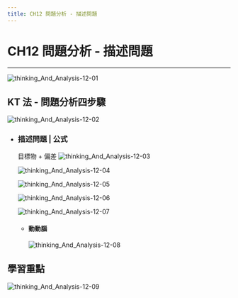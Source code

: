 ```yaml
---
title: CH12 問題分析 - 描述問題
---
```


# CH12 問題分析 - 描述問題
---

![thinking_And_Analysis-12-01](/docFubon/thinking_And_Analysis/thinking_And_Analysis-12-01.png)

## KT 法 - 問題分析四步驟
  ![thinking_And_Analysis-12-02](/docFubon/thinking_And_Analysis/thinking_And_Analysis-12-02.png)

  - ### 描述問題 | 公式
    目標物 + 偏差
    ![thinking_And_Analysis-12-03](/docFubon/thinking_And_Analysis/thinking_And_Analysis-12-03.png)

    ![thinking_And_Analysis-12-04](/docFubon/thinking_And_Analysis/thinking_And_Analysis-12-04.png)

    ![thinking_And_Analysis-12-05](/docFubon/thinking_And_Analysis/thinking_And_Analysis-12-05.png)

    ![thinking_And_Analysis-12-06](/docFubon/thinking_And_Analysis/thinking_And_Analysis-12-06.png)

    ![thinking_And_Analysis-12-07](/docFubon/thinking_And_Analysis/thinking_And_Analysis-12-07.png)

    - #### 動動腦
      ![thinking_And_Analysis-12-08](/docFubon/thinking_And_Analysis/thinking_And_Analysis-12-08.png)

## 學習重點
  ![thinking_And_Analysis-12-09](/docFubon/thinking_And_Analysis/thinking_And_Analysis-12-09.png)